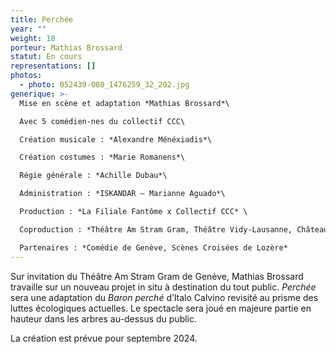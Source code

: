 ```yaml
---
title: Perchée
year: ""
weight: 18
porteur: Mathias Brossard
statut: En cours
representations: []
photos:
  - photo: 052439-080_1476259_32_202.jpg
generique: >-
  Mise en scène et adaptation *Mathias Brossard*\

  Avec 5 comédien-nes du collectif CCC\

  Création musicale : *Alexandre Ménéxiadis*\

  Création costumes : *Marie Romanens*\

  Régie générale : *Achille Dubau*\

  Administration : *ISKANDAR – Marianne Aguado*\

  Production : *La Filiale Fantôme x Collectif CCC* \

  Coproduction : *Théâtre Am Stram Gram, Théâtre Vidy-Lausanne, Château Rouge - Annemasse*\

  Partenaires : *Comédie de Genève, Scènes Croisées de Lozère*
---
```

Sur invitation du Théâtre Am Stram Gram de Genève, Mathias Brossard travaille sur un nouveau projet in situ à destination du tout public. *Perchée* sera une adaptation du *Baron perché* d’Italo Calvino revisité au prisme des luttes écologiques actuelles. Le spectacle sera joué en majeure partie en hauteur dans les arbres au-dessus du public.

La création est prévue pour septembre 2024.